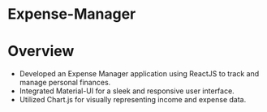 # Expense-Manager

# Overview
<ul>
  <li>Developed an Expense Manager application using ReactJS to track and manage personal finances.<br></li>
  <li>Integrated Material-UI for a sleek and responsive user interface.<br></li>
  <li>Utilized Chart.js for visually representing income and expense data.</li>
</ul>




